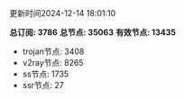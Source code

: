 更新时间2024-12-14 18:01:10

**总订阅: 3786**
**总节点: 35063**
**有效节点: 13435**
- trojan节点: 3408
- v2ray节点: 8265
- ss节点: 1735
- ssr节点: 27
